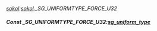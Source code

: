 _[sokol](../../modules/sokol/sokol-module.md):[sokol](../../modules/sokol/sokol-module.md).\_SG\_UNIFORMTYPE\_FORCE\_U32_
##### Const \_SG\_UNIFORMTYPE\_FORCE\_U32:[sg_uniform_type](../../modules/sokol/sokol-sg_uniform_type.md)
